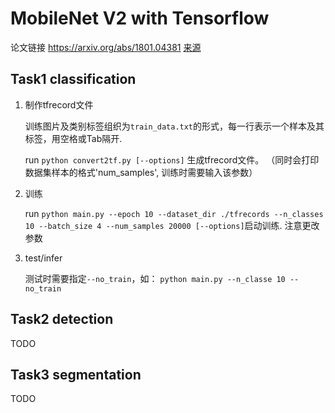 # MobileNet V2 with Tensorflow
论文链接 https://arxiv.org/abs/1801.04381
[来源](https://github.com/neuleaf/MobileNetV2)

## Task1 classification
1. 制作tfrecord文件
   
   训练图片及类别标签组织为`train_data.txt`的形式，每一行表示一个样本及其标签，用空格或Tab隔开.
   
   run `python convert2tf.py [--options]` 生成tfrecord文件。
   （同时会打印数据集样本的格式'num_samples', 训练时需要输入该参数）

2. 训练
   
   run `python main.py --epoch 10 --dataset_dir ./tfrecords --n_classes 10 --batch_size 4 --num_samples 20000 [--options]`启动训练.
   注意更改参数
3. test/infer

    测试时需要指定`--no_train`，如：
   `python main.py --n_classe 10 --no_train`

## Task2 detection

TODO
## Task3 segmentation

TODO
